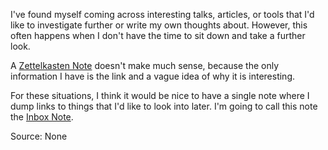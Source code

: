 I've found myself coming across interesting talks, articles, or tools that I'd like to investigate further or write my own thoughts about. However, this often happens when I don't have the time to sit down and take a further look.

A [Zettelkasten Note](../notes/zettelkasten-note.md) doesn't make much sense, because the only information I have is the link and a vague idea of why it is interesting.

For these situations, I think it would be nice to have a single note where I dump links to things that I'd like to look into later. I'm going to call this note the [Inbox Note](../notes/inbox-note.md).

Source: None
